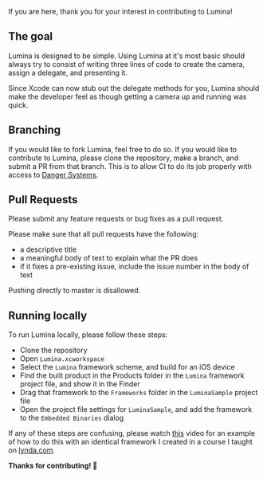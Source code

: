 If you are here, thank you for your interest in contributing to Lumina!

## The goal

Lumina is designed to be simple. Using Lumina at it's most basic should always try to consist of writing three lines of code to create the camera, assign a delegate, and presenting it.

Since Xcode can now stub out the delegate methods for you, Lumina should make the developer feel as though getting a camera up and running was quick.

## Branching

If you would like to fork Lumina, feel free to do so. If you would like to contribute to Lumina, please clone the repository, make a branch, and submit a PR from that branch. This is to allow CI to do its job properly with access to [Danger Systems](https://danger.systems).

## Pull Requests

Please submit any feature requests or bug fixes as a pull request.

Please make sure that all pull requests have the following:

- a descriptive title
- a meaningful body of text to explain what the PR does
- if it fixes a pre-existing issue, include the issue number in the body of text

Pushing directly to master is disallowed.

## Running locally

To run Lumina locally, please follow these steps:

- Clone the repository
- Open `Lumina.xcworkspace`
- Select the `Lumina` framework scheme, and build for an iOS device
- Find the built product in the Products folder in the `Lumina` framework project file, and show it in the Finder
- Drag that framework to the `Frameworks` folder in the `LuminaSample` project file
- Open the project file settings for `LuminaSample`, and add the framework to the `Embedded Binaries` dialog

If any of these steps are confusing, please watch [this](https://www.lynda.com/Swift-tutorials/Using-exercise-files/636120/680702-4.html) video for an example of how to do this with an identical framework I created in a course I taught on [lynda.com](https://www.lynda.com/Swift-tutorials/Welcome/636120/680700-4.html).

**Thanks for contributing! :100:**
